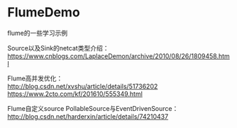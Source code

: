 # FlumeDemo
flume的一些学习示例

Source以及Sink的netcat类型介绍：<br/>
https://www.cnblogs.com/LaplaceDemon/archive/2010/08/26/1809458.html<br/>

Flume高并发优化：<br/>
http://blog.csdn.net/xvshu/article/details/51736202<br/>
https://www.2cto.com/kf/201610/555349.html<br/>

Flume自定义source PollableSource与EventDrivenSource：<br/>
http://blog.csdn.net/harderxin/article/details/74210437<br/>


